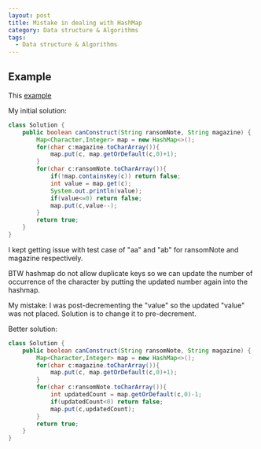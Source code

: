 ```yaml
---
layout: post
title: Mistake in dealing with HashMap
category: Data structure & Algorithms
tags:
  - Data structure & Algorithms
---
```


## Example
This [example](https://leetcode.com/problems/ransom-note/description/)

My initial solution:
```java
class Solution {
    public boolean canConstruct(String ransomNote, String magazine) {
        Map<Character,Integer> map = new HashMap<>();
        for(char c:magazine.toCharArray()){
            map.put(c, map.getOrDefault(c,0)+1);
        }
        for(char c:ransomNote.toCharArray()){
            if(!map.containsKey(c)) return false;
            int value = map.get(c);
            System.out.println(value);
            if(value<=0) return false;
            map.put(c,value--);
        }
        return true;
    }
}
```

I kept getting issue with test case of "aa" and "ab" for ransomNote
and magazine respectively.

BTW hashmap do not allow duplicate keys so we can update the number
of occurrence of the character by putting the updated number again
into the hashmap.

My mistake: I was post-decrementing the "value" so the updated
"value" was not placed. Solution is to change it to pre-decrement.

Better solution:
```java
class Solution {
    public boolean canConstruct(String ransomNote, String magazine) {
        Map<Character,Integer> map = new HashMap<>();
        for(char c:magazine.toCharArray()){
            map.put(c, map.getOrDefault(c,0)+1);
        }
        for(char c:ransomNote.toCharArray()){
            int updatedCount = map.getOrDefault(c,0)-1;
            if(updatedCount<0) return false;
            map.put(c,updatedCount);
        }
        return true;
    }
}
```
